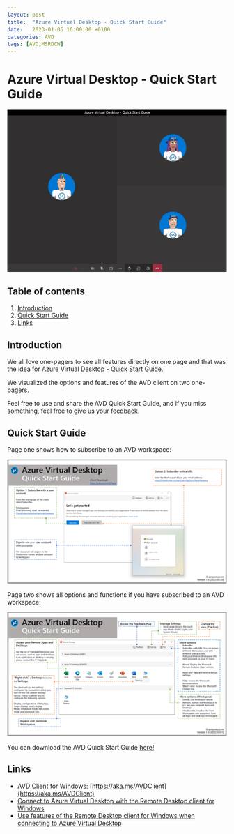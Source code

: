 ```yaml
---
layout: post
title:  "Azure Virtual Desktop - Quick Start Guide"
date:   2023-01-05 16:00:00 +0100
categories: AVD
tags: [AVD,MSRDCW]
---
```

# Azure Virtual Desktop - Quick Start Guide

![This image shows the AVDPunk Header](/assets/img/2023-01-05/2023-01-05-000.png)

## Table of contents
1. [Introduction](#Introduction)
2. [Quick Start Guide](#Quick-Start-Guide)
3. [Links](#Links)

## Introduction

We all love one-pagers to see all features directly on one page and that was the idea for Azure Virtual Desktop - Quick Start Guide.

We visualized the options and features of the AVD client on two one-pagers. 

Feel free to use and share the AVD Quick Start Guide, and if you miss something, feel free to give us your feedback. 

## Quick Start Guide

Page one shows how to subscribe to an AVD workspace:

![This image shows the AVDPunk Header](/assets/img/2023-01-05/2023-01-05-001.png)

Page two shows all options and functions if you have subscribed to an AVD workspace:

![This image shows the AVDPunk Header](/assets/img/2023-01-05/2023-01-05-002.png)

You can download the AVD Quick Start Guide [here!](https://github.com/avdpunks/avdpunks.github.io/blob/main/assets/img/2023-01-05/AVD_QuickStartGuide_v1.0.pdf)

## Links

-   AVD Client for Windows: [https://aka.ms/AVDClient](https://aka.ms/AVDClient)
-   [Connect to Azure Virtual Desktop with the Remote Desktop client for Windows](https://learn.microsoft.com/en-us/azure/virtual-desktop/users/connect-windows?tabs=subscribe)
-   [Use features of the Remote Desktop client for Windows when connecting to Azure Virtual Desktop](https://learn.microsoft.com/en-us/azure/virtual-desktop/users/client-features-windows)